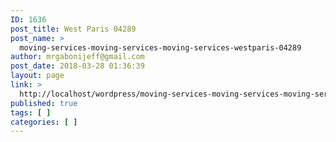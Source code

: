 ```yaml
---
ID: 1636
post_title: West Paris 04289
post_name: >
  moving-services-moving-services-moving-services-westparis-04289
author: mrgabonijeff@gmail.com
post_date: 2018-03-28 01:36:39
layout: page
link: >
  http://localhost/wordpress/moving-services-moving-services-moving-services-westparis-04289/
published: true
tags: [ ]
categories: [ ]
---
```


